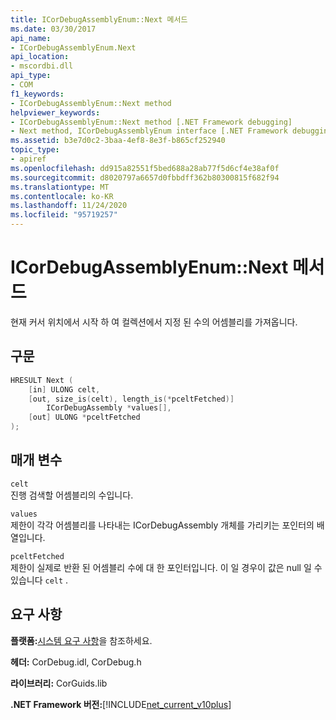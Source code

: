 ```yaml
---
title: ICorDebugAssemblyEnum::Next 메서드
ms.date: 03/30/2017
api_name:
- ICorDebugAssemblyEnum.Next
api_location:
- mscordbi.dll
api_type:
- COM
f1_keywords:
- ICorDebugAssemblyEnum::Next method
helpviewer_keywords:
- ICorDebugAssemblyEnum::Next method [.NET Framework debugging]
- Next method, ICorDebugAssemblyEnum interface [.NET Framework debugging]
ms.assetid: b3e7d0c2-3baa-4ef8-8e3f-b865cf252940
topic_type:
- apiref
ms.openlocfilehash: dd915a82551f5bed688a28ab77f5d6cf4e38af0f
ms.sourcegitcommit: d8020797a6657d0fbbdff362b80300815f682f94
ms.translationtype: MT
ms.contentlocale: ko-KR
ms.lasthandoff: 11/24/2020
ms.locfileid: "95719257"
---
```

# <a name="icordebugassemblyenumnext-method"></a>ICorDebugAssemblyEnum::Next 메서드

현재 커서 위치에서 시작 하 여 컬렉션에서 지정 된 수의 어셈블리를 가져옵니다.  
  
## <a name="syntax"></a>구문  
  
```cpp  
HRESULT Next (  
    [in] ULONG celt,  
    [out, size_is(celt), length_is(*pceltFetched)]  
        ICorDebugAssembly *values[],  
    [out] ULONG *pceltFetched  
);  
```  
  
## <a name="parameters"></a>매개 변수  

 `celt`  
 진행 검색할 어셈블리의 수입니다.  
  
 `values`  
 제한이 각각 어셈블리를 나타내는 ICorDebugAssembly 개체를 가리키는 포인터의 배열입니다.  
  
 `pceltFetched`  
 제한이 실제로 반환 된 어셈블리 수에 대 한 포인터입니다. 이 일 경우이 값은 null 일 수 있습니다 `celt` .  
  
## <a name="requirements"></a>요구 사항  

 **플랫폼:**[시스템 요구 사항](../../get-started/system-requirements.md)을 참조하세요.  
  
 **헤더:** CorDebug.idl, CorDebug.h  
  
 **라이브러리:** CorGuids.lib  
  
 **.NET Framework 버전:**[!INCLUDE[net_current_v10plus](../../../../includes/net-current-v10plus-md.md)]

